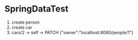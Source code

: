 # SpringDataTest
1. create person
2. create car
3. cars/2 -> self -> PATCH {"owner":"localhost:8080/people/1"}
